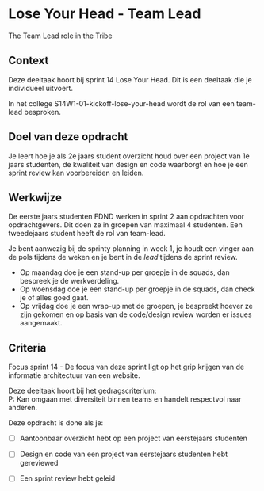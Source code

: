 
# Lose Your Head - Team Lead

The Team Lead role in the Tribe 

## Context

Deze deeltaak hoort bij sprint 14 Lose Your Head. Dit is een deeltaak die je individueel uitvoert.

In het college S14W1-01-kickoff-lose-your-head wordt de rol van een team-lead besproken.


## Doel van deze opdracht

Je leert hoe je als 2e jaars student overzicht houd over een project van 1e jaars studenten, de kwaliteit van design en code waarborgt en hoe je een sprint review kan voorbereiden en leiden. 


## Werkwijze
<!-- ![Opdrachtomschrijving](opdrachtomschrijving.png) -->

<!-- *Hoe pak je dit aan, in welke fases van de DLC* -->

<!-- Deze opdracht gaat over deze fases van de DLC: [integreren](#integreren) en [testen](#testen) -->


De eerste jaars studenten FDND werken in sprint 2 aan opdrachten voor opdrachtgevers. Dit doen ze in groepen van maximaal  4 studenten. Een tweedejaars student heeft de rol van team-lead. 

Je bent aanwezig bij de sprinty planning in week 1, je houdt een vinger aan de pols tijdens de weken en je bent in de _lead_ tijdens de sprint review. 

- Op maandag doe je een stand-up per groepje in de squads, dan bespreek je de werkverdeling.
- Op woensdag  doe je een stand-up per groepje in de squads, dan check je of alles goed gaat.
- Op vrijdag doe je een wrap-up met  de groepen, je bespreekt hoever ze zijn gekomen en op basis van de code/design review worden er issues aangemaakt. 



## Criteria

Focus sprint 14 -  De focus van deze sprint ligt op het grip krijgen van de informatie architectuur van een website.

Deze deeltaak hoort bij het gedragscriterium:  
P: Kan omgaan met diversiteit binnen teams en handelt respectvol naar anderen.

Deze opdracht is done als je:

- [ ] Aantoonbaar overzicht hebt op een project van eerstejaars studenten
- [ ] Design en code van een project van eerstejaars studenten hebt gereviewed
- [ ] Een sprint review hebt geleid

